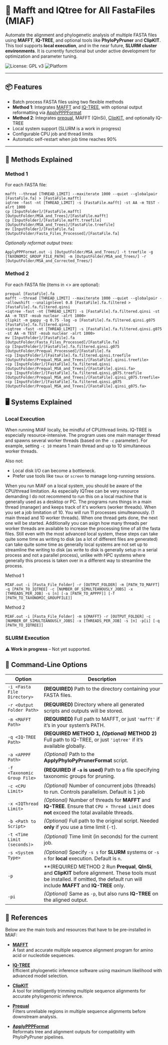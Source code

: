 # 🧬 Mafft and IQtree for All FastaFiles (MIAF)

Automate the alignment and phylogenetic analysis of multiple FASTA files using **MAFFT**, **IQ-TREE**, and optional tools like **PhyloPyPruner** and **ClipKIT**. This tool supports **local execution**, and in the near future, **SLURM cluster environments**. It is currently functional but under active development for optimization and parameter tuning.

![License: GPL v3](https://img.shields.io/badge/License-GPLv3-blue.svg)
![Platform](https://img.shields.io/badge/platform-Linux-lightgrey)

---

## 📦 Features

- Batch process FASTA files using two flexible methods
- **Method 1**: Integrates [MAFFT](https://mafft.cbrc.jp/alignment/software/) and [IQ-TREE](https://iqtree.github.io/), with optional output reformatting via [ApplyPPPFormat](https://github.com/mjbieren/ApplyPPPFormat)
- **Method 2**: Integrates [prequal](https://github.com/simonwhelan/prequal), MAFFT (QInSi), [ClipKIT](https://github.com/JLSteenwyk/ClipKIT), and optionally IQ-TREE
- Local system support (SLURM is a work in progress)
- Configurable CPU job and thread limits
- Automatic self-restart when job time reaches 90%

---

## 🧪 Methods Explained

### Method 1

For each FASTA file:
```
mafft --thread [THREAD_LIMIT] --maxiterate 1000 --quiet --globalpair [FastaFile.fa] > [FastaFile.mafft]
iqtree -fast -nt [THREAD_LIMIT] -s [FastaFile.mafft] -st AA -m TEST -alrt 1000
cp [InputFolder]/[FastaFile.mafft] [OutputFolder/MSA_and_Trees]/[FastaFile.mafft]
cp [InputFolder]/[FastaFile.mafft.treefile] [OutputFolder/MSA_and_Trees]/[FastaFile.treefile]
mv [InputFolder]/[FastaFile.fa] [OutputFolder/Fasta_Files_Processed]/[FastaFile.fa]
```
*Optionally reformat output trees:*
```
ApplyPPPFormat.out -i [OutputFolder/MSA_and_Trees/] -t treefile -g [TAXONOMIC_GROUP_FILE_PATH] -m [OutputFolder/MSA_and_Trees/] -r [OutputFolder/MSA_and_Corrected_Trees/]
```

### Method 2
For each FASTA file (items in <> are optional):
```
prequal [FastaFile].fa
mafft --thread [THREAD_LIMIT] --maxiterate 1000 --quiet --globalpair --allowshift --unalignlevel 0.8 [FastaFile].fa.filtered > [FastaFile].fa.filtered.qinsi
<iqtree -fast -nt [THREAD_LIMIT] -s [FastaFile].fa.filtered.qinsi -st AA -m TEST -msub nuclear -alrt 1000>
clipkit -m gappy -g 0.75 -log -o [FastaFile].fa.filtered.qinsi.g075 [FastaFile].fa.filtered.qinsi
<iqtree -fast -nt [THREAD_LIMIT] -s [FastaFile].fa.filtered.qinsi.g075 -st AA -m TEST -msub nuclear -alrt 1000>
mv [InputFolder]/[FastaFile].fa [OutputFolder/Fasta_Files_Processed]/[FastaFile.fa]
cp [InputFolder]/[FastaFile].fa.filtered.qinsi.g075 [OutputFolder/Prequal_Processed]/[FastaFile].fa
<cp [InputFolder]/[FastaFile].fa.filtered.qinsi.treefile [OutputFolder/Prequal_MSA_and_Trees]/[FastaFile].qinsi.treefile>
<cp [InputFolder]/[FastaFile].fa.filtered.qinsi [OutputFolder/Prequal_MSA_and_Trees]/[FastaFile].qinsi.fa>
<cp [InputFolder]/[FastaFile].fa.filtered.qinsi.g075.treefile [OutputFolder/Prequal_MSA_and_Trees]/[FastaFile].qinsi_g075.treefile>
<cp [InputFolder]/[FastaFile].fa.filtered.qinsi.g075 [OutputFolder/Prequal_MSA_and_Trees]/[FastaFile].qinsi_g075.fa>
```

## 🖥️ Systems Explained
### Local Execution
When running MIAF locally, be mindful of CPU/thread limits. IQ-TREE is especially resource-intensive. The program uses one main manager thread and spawns several worker threads (based on the `-c` parameter). For example, setting `-c 10` means 1 main thread and up to 10 simultaneous worker threads.

Also not:
- Local disk I/O can become a bottleneck.
- Prefer use tools like `tmux` or `screen` to manage long-running sessions.

When you run MIAF on a local system, you should be aware of the CPU/thread limitation. As especially IQTree can be very resource demanding I do not recommend to run this on a local machine that is generally used as a desktop or PC.
The programs runs things in a main thread (manager) and keeps track of it's workers (worker threads). When you set a job limitation of 10. You will run 11 processes simulteanously. (1 main thread and 10 worker threads). When one thread gets done, the next one will be started. Additionally you can asign how many threads per worker threads are available to increase the processing time of all the fasta files.
Still even with the most advanced local system, these steps can take quite some time as writing to disk (as a lot of different files are generated) can take quite some time as generally local systems are not set up to streamline the writing to disk (as write to disk is generally setup in a serial process and not a parallel process), unlike with HPC systems where generally this process is taken over in a different way to streamline the process.

Method 1
```
MIAF.out -i [Fasta_File_Folder] -r [OUTPUT_FOLDER] -m [PATH_TO_MAFFT] -q [PATH_TO_IQTREE] -c [NUMBER_OF_SIMULTEANOUSLY_JOBS] -x [THREADS_PER_JOB] -s [n] [-a [PATH_TO_APPPF]] [-f [PATH_TO_TAXONOMIC_GROUPFILE]]
```


Method 2
```
MIAF.out -i [Fasta_File_Folder] -m ${MAFFT} -r [OUTPUT_FOLDER] -c [NUMBER_OF_SIMULTEANOUSLY_JOBS] -x [THREADS_PER_JOB] -s [n] -p[i] [-q [PATH_TO_IQTREE]]
```

### SLURM Execution
⚠️ **Work in progress** – Not yet supported.


## 🔧 Command-Line Options

| Option | Description |
|--------|-------------|
| `-i <Fasta File Directory>` | **(REQUIRED)** Path to the directory containing your FASTA files. |
| `-r <Output Folder Path>` | **(REQUIRED)** Directory where all generated scripts and outputs will be stored. |
| `-m <MAFFT Path>` | **(REQUIRED)** Full path to MAFFT, or just `'mafft'` if it’s in your system’s PATH. |
| `-q <IQ-TREE Path>` | **(REQUIRED METHOD 1, *(Optional)* METHOD 2)** Full path to IQ-TREE, or just `'iqtree'` if it’s available globally. |
| `-a <APPPF Path>` | *(Optional)* Path to the **ApplyPhyloPyPrunerFormat** script. |
| `-f <Taxonomic Group File>` | **(REQUIRED if `-a` is used)** Path to a file specifying taxonomic groups for pruning. |
| `-c <CPU Limit>` | *(Optional)* Number of concurrent jobs (threads) to run. Controls parallelism. Default is 1 job |
| `-x <IQThread Limit>` | *(Optional)* Number of threads for **MAFFT** and **IQ-TREE**. Ensure that `CPU × Thread Limit` does **not** exceed the total available threads. |
| `-b <Path to Script>` | *(Optional)* Full path to the original script. Needed **only** if you use a time limit (`-t`). |
| `-t <Time Limit (seconds)>` | *(Optional)* Time limit (in seconds) for the current job. |
| `-s <System Type>` | *(Optional)* Specify `-s s` for **SLURM** systems or `-s n` for **local** execution. Default is `n`. |
| `-p` | **(REQUIRED METHOD 2 Run **Prequal**, **QInSi**, and **ClipKIT** before alignment. These tools must be installed. If omitted, the default run will include **MAFFT** and **IQ-TREE** only. |
| `-pi` | *(Optional)* Same as `-p`, but also runs **IQ-TREE** on the aligned output. |

## 🔗 References

Below are the main tools and resources that have to be pre-installed in MIAF:

- **[MAFFT](https://mafft.cbrc.jp/alignment/software/)**  
  A fast and accurate multiple sequence alignment program for amino acid or nucleotide sequences.

- **[IQ-TREE](https://iqtree.github.io/)**  
  Efficient phylogenetic inference software using maximum likelihood with advanced model selection.

- **[ClipKIT](https://github.com/JLSteenwyk/ClipKIT)**  
  A tool for intelligently trimming multiple sequence alignments for accurate phylogenomic inference.

- **[Prequal](https://github.com/simonwhelan/prequal)**  
  Filters unreliable regions in multiple sequence alignments before downstream analysis.

- **[ApplyPPPFormat](https://github.com/mjbieren/ApplyPPPFormat)**  
  Reformats tree and alignment outputs for compatibility with PhyloPyPruner pipelines.


